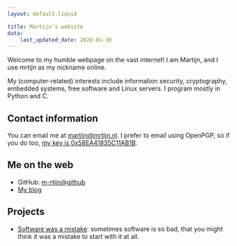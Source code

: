 ```yaml
---
layout: default.liquid

title: Martijn's website
data:
    last_updated_date: 2020-01-30
---
```


Welcome to my humble webpage on the vast internet! I am Martijn, and I use _mrtijn_ as my
nickname online.

My (computer-related) interests include information security, cryptography, embedded
systems, free software and Linux servers. I program mostly in Python and C.

## Contact information
You can email me at [martijn@mrtijn.nl](mailto:martijn@mrtijn.nl). I prefer to email using
OpenPGP, so if you do too, [my key is 0x58EA41835C11AB1B](/static/martijn@mrtijn.nl.asc).

## Me on the web
* GitHub: [m-rtijn@github](https://github.com/m-rtijn)
* [My blog](/blog.html)

## Projects

* [Software was a mistake](https://softwarewasamistake.eu): sometimes software is so bad,
that you might think it was a mistake to start with it at all.
